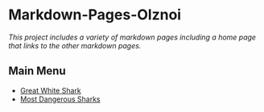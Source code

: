 # Markdown-Pages-Olznoi
*This project includes a variety of markdown pages including a home page that links to the other markdown pages.*

## Main Menu 

- [Great White Shark](GreatWhite.md)
- [Most Dangerous Sharks](ListofDangerousSharks.md)
